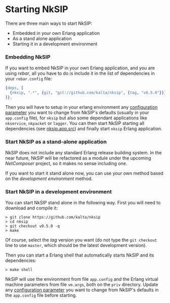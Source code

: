 # Starting NkSIP

There are three main ways to start NkSIP:
* Embedded in your own Erlang application
* As a stand alone application
* Starting it in a development environment

### Embedding NkSIP

If you want to embed NkSIP in your own Erlang application, and you are using _rebar_, all you have to do is include it in the list of dependencies in your `rebar.config` file:

```erlang
{deps, [
  {nksip, ".*", {git, "git://github.com/kalta/nksip", {tag, "v0.5.0"}}}
]}.
```
 
Then you will have to setup in your erlang environment any [configuration parameter](../reference/configuration.md) you want to change from NkSIP's defaults (usually in your `app.config` file), for `nksip` but also some dependant applications like `nkservice`, `nkpacket` or `lagger`. You can then start NkSIP starting all dependencies (see [nksip.app.src](../../src/nksip.app.src)) and finally start `nksip` Erlang application.


### Start NkSIP as a stand-alone application

NkSIP does not include any standard Erlang release building system. In the near future, NkSIP will be refactored as a module under the upcoming _NetComposer_ project, so it makes no sense including one.

If you want to start it stand alone now, you can use your own method based on the _development environment_ method.


### Start NkSIP in a development environment

You can start NkSIP stand alone in the following way. First you will need to download and compile it:
```
> git clone https://github.com/kalta/nksip
> cd nksip
> git checkout v0.5.0 -q
> make
```

Of course, select the _tag_ version you want (do not type the `git checkout` line to use `master`, which should be the latest development version).

Then you can start a Erlang shell that automatically starts NkSIP and its dependencies:
```
> make shell
```

NkSIP will use the environment from file `app.config` and the Erlang virtual machine parameters from file `vm.args`, both on the `priv` directory. Update any [configuration parameter](../reference/configuration.md) you want to change from NkSIP's defaults in the `app.config` file before starting.

